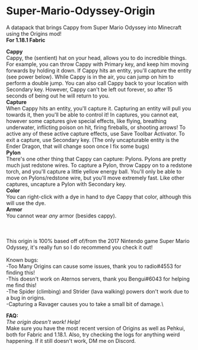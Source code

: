 # Super-Mario-Odyssey-Origin
A datapack that brings Cappy from Super Mario Odyssey into Minecraft using the Origins mod!\
**For 1.18.1 Fabric**



**Cappy**\
Cappy, the (sentient) hat on your head, allows you to do incredible things. For example, you can throw Cappy with Primary key, and keep him moving forwards by holding it down. If Cappy hits an entity, you'll capture the entity (see power below). While Cappy is in the air, you can jump on him to perform a double jump. You can also call Cappy back to your location with Secondary key. However, Cappy can't be left out forever, so after 15 seconds of being out he will return to you.\
**Capture**\
When Cappy hits an entity, you'll capture it. Capturing an entity will pull you towards it, then you'll be able to control it! In captures, you cannot eat, however some captures give special effects, like flying, breathing underwater, inflicting poison on hit, firing fireballs, or shooting arrows! To active any of these active capture effects, use Save Toolbar Activator. To exit a capture, use Secondary key. (The only uncapturable entity is the Ender Dragon, that will change soon once I fix some bugs)\
**Pylon**\
There's one other thing that Cappy can capture: Pylons. Pylons are pretty much just redstone wires. To capture a Pylon, throw Cappy on to a redstone torch, and you'll capture a little yellow energy ball. You'll only be able to move on Pylons/redstone wire, but you'll move extremely fast. Like other captures, uncapture a Pylon with Secondary key.\
**Color**\
You can right-click with a dye in hand to dye Cappy that color, although this will use the dye.\
**Armor**\
You cannot wear _any_ armor (besides cappy).\
\
\
\
This origin is 100% based off of/from the 2017 Nintendo game Super Mario Odyssey, it's really fun so I do recommend you check it out!\
\
Known bugs: \
-Too Many Origins can cause some issues, thank you to radio#4553 for finding this!\
-This doesn't work on Aternos servers, thank you Bengui#6043 for helping me find this!\
-The Spider (climbing) and Strider (lava walking) powers don't work due to a bug in origins.\
-Capturing a Ravager causes you to take a small bit of damage.\



**FAQ:**\
_The origin doesn't work! Help!_\
Make sure you have the most recent version of Origins as well as Pehkui, both for Fabric and 1.18.1. Also, try checking the logs for anything weird happening. If it still doesn't work, DM me on Discord.
